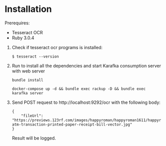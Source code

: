 # Installation

Prerequires:
 - Tesseract OCR
 - Ruby 3.0.4

 1. Check if tesseract ocr programs is installed:
    ```
    $ tesseract --version
    ```
 2. Run to install all the dependencies and start Karafka consumption server with web server
    ```
    bundle install 
    
    docker-compose up -d && bundle exec rackup -D && bundle exec karafka server
    ```
 3. Send POST request to http://localhost:9292/ocr with the following body: 
    ```
    { 
        "fileUrl": "https://previews.123rf.com/images/happyroman/happyroman1611/happyroman161100004/67968361-atm-transaction-printed-paper-receipt-bill-vector.jpg"
    }    
    ```
    Result will be logged.
